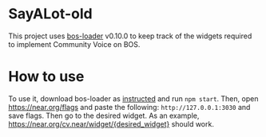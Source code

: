# SayALot-old
This project uses [bos-loader](https://github.com/near/bos-loader) v0.10.0 to keep track of the widgets required to implement Community Voice on BOS. 

# How to use
To use it, download bos-loader as [instructed](https://github.com/near/bos-loader/releases/tag/v0.10.0) and run `npm start`. Then, open https://near.org/flags and paste the following: `http://127.0.0.1:3030` and save flags. Then go to the desired widget. As an example, https://near.org/cv.near/widget/{desired_widget} should work.